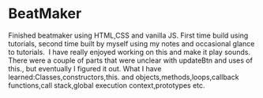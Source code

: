 # BeatMaker
Finished beatmaker using HTML,CSS and vanilla JS. First time build using tutorials, second time built by myself using my notes and occasional glance to tutorials. 
I have really enjoyed working on this and make it play sounds. There were a couple of parts that were unclear with updateBtn and uses of this., but eventually I figured it out.
What I have learned:Classes,constructors,this. and objects,methods,loops,callback functions,call stack,global execution context,prototypes etc.

